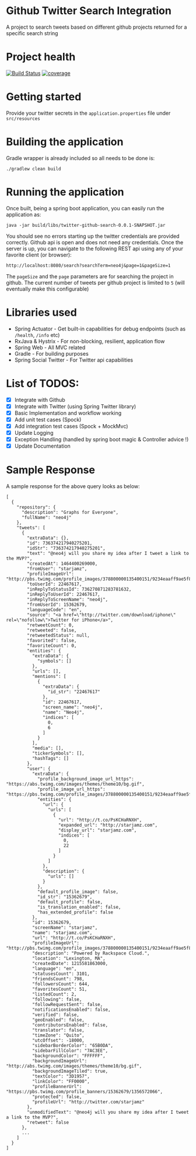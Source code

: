 # Github Twitter Search Integration
A project to search tweets based on different github projects returned for a specific search string

# Project health
[![Build Status](https://travis-ci.org/shivangshah/twitter-github-search.svg?branch=master)](https://travis-ci.org/shivangshah/twitter-github-search)
[![coverage](https://img.shields.io/codecov/c/github/shivangshah/twitter-github-search/master.svg)](https://codecov.io/gh/shivangshah/twitter-github-search)
# Getting started
Provide your twitter secrets in the `application.properties` file under `src/resources`

# Building the application
Gradle wrapper is already included so all needs to be done is: 

`./gradlew clean build`

# Running the application
Once built, being a spring boot application, you can easily run the application as: 

`java -jar build/libs/twitter-github-search-0.0.1-SNAPSHOT.jar`

You should see no errors starting up the twitter credentials are provided correctly. Github api is open and does not need any credentials.
Once the server is up, you can navigate to the following REST api using any of your favorite client (or browser): 

`http://localhost:8080/search?searchTerm=neo4j&page=1&pageSize=1`

The `pageSize` and the `page` parameters are for searching the project in github. The current number of tweets per github project is limited to `5` (will eventually make this configurable)

# Libraries used
- Spring Actuator - Get built-in capabilities for debug endpoints (such as `/health`, `/info` etc)
- RxJava & Hystrix - For non-blocking, resilient, application flow
- Spring Web - All MVC related
- Gradle - For building purposes
- Spring Social Twitter - For Twitter api capabilities

# List of TODOS: 

- [x] Integrate with Github
- [x] Integrate with Twitter (using Spring Twitter library)
- [x] Basic Implementation and workflow working
- [x] Add unit test cases (Spock)
- [x] Add integration test cases (Spock + MockMvc)
- [x] Update Logging
- [x] Exception Handling (handled by spring boot magic & Controller advice !)
- [x] Update Documentation

# Sample Response

A sample response for the above query looks as below: 

```
[
  {
    "repository": {
      "description": "Graphs for Everyone",
      "fullName": "neo4j"
    },
    "tweets": [
      {
        "extraData": {},
        "id": 736374217940275201,
        "idStr": "736374217940275201",
        "text": "@neo4j will you share my idea after I tweet a link to the MVP?",
        "createdAt": 1464400269000,
        "fromUser": "starjamz",
        "profileImageUrl": "http://pbs.twimg.com/profile_images/378800000135400151/9234eaaff9ae5f8fe656d6c04d12ff8b_normal.png",
        "toUserId": 22467617,
        "inReplyToStatusId": 736270871283781632,
        "inReplyToUserId": 22467617,
        "inReplyToScreenName": "neo4j",
        "fromUserId": 15362679,
        "languageCode": "en",
        "source": "<a href=\"http://twitter.com/download/iphone\" rel=\"nofollow\">Twitter for iPhone</a>",
        "retweetCount": 0,
        "retweeted": false,
        "retweetedStatus": null,
        "favorited": false,
        "favoriteCount": 0,
        "entities": {
          "extraData": {
            "symbols": []
          },
          "urls": [],
          "mentions": [
            {
              "extraData": {
                "id_str": "22467617"
              },
              "id": 22467617,
              "screen_name": "neo4j",
              "name": "Neo4j",
              "indices": [
                0,
                6
              ]
            }
          ],
          "media": [],
          "tickerSymbols": [],
          "hashTags": []
        },
        "user": {
          "extraData": {
            "profile_background_image_url_https": "https://abs.twimg.com/images/themes/theme10/bg.gif",
            "profile_image_url_https": "https://pbs.twimg.com/profile_images/378800000135400151/9234eaaff9ae5f8fe656d6c04d12ff8b_normal.png",
            "entities": {
              "url": {
                "urls": [
                  {
                    "url": "http://t.co/PsKCHaRNXH",
                    "expanded_url": "http://starjamz.com",
                    "display_url": "starjamz.com",
                    "indices": [
                      0,
                      22
                    ]
                  }
                ]
              },
              "description": {
                "urls": []
              }
            },
            "default_profile_image": false,
            "id_str": "15362679",
            "default_profile": false,
            "is_translation_enabled": false,
            "has_extended_profile": false
          },
          "id": 15362679,
          "screenName": "starjamz",
          "name": "starjamz.com",
          "url": "http://t.co/PsKCHaRNXH",
          "profileImageUrl": "http://pbs.twimg.com/profile_images/378800000135400151/9234eaaff9ae5f8fe656d6c04d12ff8b_normal.png",
          "description": "Powered by Rackspace Cloud.",
          "location": "Lexington, MA",
          "createdDate": 1215581863000,
          "language": "en",
          "statusesCount": 3101,
          "friendsCount": 798,
          "followersCount": 644,
          "favoritesCount": 51,
          "listedCount": 2,
          "following": false,
          "followRequestSent": false,
          "notificationsEnabled": false,
          "verified": false,
          "geoEnabled": false,
          "contributorsEnabled": false,
          "translator": false,
          "timeZone": "Quito",
          "utcOffset": -18000,
          "sidebarBorderColor": "65B0DA",
          "sidebarFillColor": "7AC3EE",
          "backgroundColor": "FFFFFF",
          "backgroundImageUrl": "http://abs.twimg.com/images/themes/theme10/bg.gif",
          "backgroundImageTiled": true,
          "textColor": "3D1957",
          "linkColor": "FF0000",
          "profileBannerUrl": "https://pbs.twimg.com/profile_banners/15362679/1356572066",
          "protected": false,
          "profileUrl": "http://twitter.com/starjamz"
        },
        "unmodifiedText": "@neo4j will you share my idea after I tweet a link to the MVP?",
        "retweet": false
      },
      ...
    ]
  }
]
```
